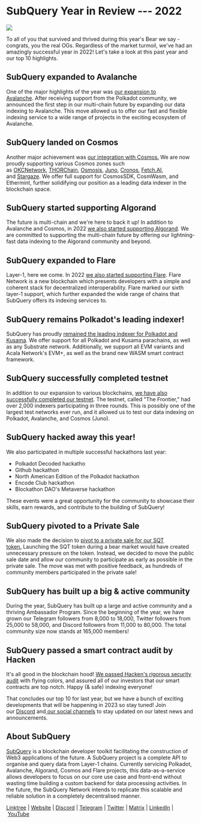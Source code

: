 # SubQuery Year in Review --- 2022

![](https://miro.medium.com/max/1400/0*0QApblXfxA8gwaq-)

To all of you that survived and thrived during this year's Bear we say - congrats, you the real OGs. Regardless of the market turmoil, we've had an amazingly successful year in 2022! Let's take a look at this past year and our top 10 highlights.

## SubQuery expanded to Avalanche

One of the major highlights of the year was [our expansion to Avalanche](../blogs/20220321-avalache.md). After receiving support from the Polkadot community, we announced the first step in our multi-chain future by expanding our data indexing to Avalanche. This move allowed us to offer our fast and flexible indexing service to a wide range of projects in the exciting ecosystem of Avalanche.

## SubQuery landed on Cosmos

Another major achievement was [our integration with Cosmos.](../blogs/20220609-juno-cosmos.md) We are now proudly supporting various Cosmos zones such as [OKCNetwork](https://www.okx.com/okc), [THORChain](https://thorchain.org/), [Osmosis](https://osmosis.zone/), [Juno](https://www.junonetwork.io/), [Cronos](https://cronos.org/), [Fetch.AI](https://fetch.ai/), and [Stargaze](https://www.stargaze.zone/). We offer full support for CosmosSDK, CosmWasm, and Ethermint, further solidifying our position as a leading data indexer in the blockchain space.

## SubQuery started supporting Algorand

The future is multi-chain and we're here to back it up! In addition to Avalanche and Cosmos, in 2022 [we also started supporting Algorand](../blogs/20220713-algorand.md). We are committed to supporting the multi-chain future by offering our lightning-fast data indexing to the Algorand community and beyond.

## SubQuery expanded to Flare

Layer-1, here we come. In 2022 [we also started supporting Flare](../blogs/20221202-flare.md). Flare Network is a new blockchain which presents developers with a simple and coherent stack for decentralized interoperability. Flare marked our sixth layer-1 support, which further expanded the wide range of chains that SubQuery offers its indexing services to.

## SubQuery remains Polkadot's leading indexer!

SubQuery has proudly [remained the leading indexer for Polkadot and Kusama](https://twitter.com/SubQueryNetwork/status/1500758181726724102?s=20&t=UA44lq_a82MumwXygqL7cw). We offer support for all Polkadot and Kusama parachains, as well as any Substrate network. Additionally, we support all EVM variants and Acala Network's EVM+, as well as the brand new WASM smart contract framework.

## SubQuery successfully completed testnet

In addition to our expansion to various blockchains, [we have also successfully completed our testnet](../blogs/20220801-frontier-season-3-report.md). The testnet, called "The Frontier," had over 2,000 indexers participating in three rounds. This is possibly one of the largest test networks ever run, and it allowed us to test our data indexing on Polkadot, Avalanche, and Cosmos (Juno).

## SubQuery hacked away this year!

We also participated in multiple successful hackathons last year:

- Polkadot Decoded hackatho
- Github hackathon
- North American Edition of the Polkadot hackathon
- Encode Club hackathon
- Blockathon DAO's Metaverse hackathon

These events were a great opportunity for the community to showcase their skills, earn rewards, and contribute to the building of SubQuery!

## SubQuery pivoted to a Private Sale

We also made the decision to [pivot to a private sale for our SQT token.](../blogs/20220712-public-sale-postponed.md) Launching the SQT token during a bear market would have created unnecessary pressure on the token. Instead, we decided to move the public sale date and allow our community to participate as early as possible in the private sale. The move was met with positive feedback, as hundreds of community members participated in the private sale!

## SubQuery has built up a big & active community

During the year, SubQuery has built up a large and active community and a thriving Ambassador Program. Since the beginning of the year, we have grown our Telegram followers from 8,000 to 18,000, Twitter followers from 25,000 to 58,000, and Discord followers from 11,000 to 80,000. The total community size now stands at 165,000 members!

## SubQuery passed a smart contract audit by Hacken

It's all good in the blockchain hood! [We passed Hacken's rigorous security audit](../blogs/20220412-hacken-audit.md) with flying colors, and assured all of our investors that our smart contracts are top notch. Happy (& safe) indexing everyone!

That concludes our top 10 for last year, but we have a bunch of exciting developments that will be happening in 2023 so stay tuned! Join our [Discord](https://discord.com/invite/subquery) and[ our social channels](https://linktr.ee/subquerynetwork) to stay updated on our latest news and announcements.

## About SubQuery

[SubQuery](https://subquery.network/) is a blockchain developer toolkit facilitating the construction of Web3 applications of the future. A SubQuery project is a complete API to organise and query data from Layer-1 chains. Currently servicing Polkadot, Avalanche, Algorand, Cosmos and Flare projects, this data-as-a-service allows developers to focus on our core use case and front-end without wasting time building a custom backend for data processing activities. In the future, the SubQuery Network intends to replicate this scalable and reliable solution in a completely decentralised manner.

​​[Linktree](https://linktr.ee/subquerynetwork) | [Website](https://subquery.network/) | [Discord](https://discord.com/invite/subquery) | [Telegram](https://t.me/subquerynetwork) | [Twitter](https://twitter.com/subquerynetwork) | [Matrix](https://matrix.to/#/#subquery:matrix.org) | [LinkedIn](https://www.linkedin.com/company/subquery) | [YouTube](https://www.youtube.com/c/SubQueryNetwork)
